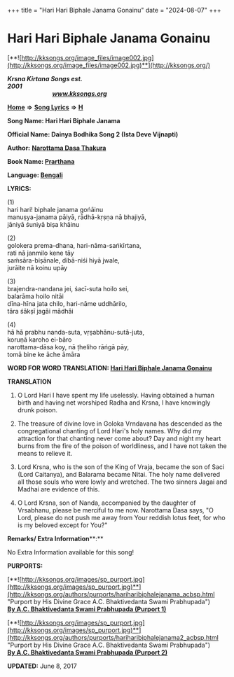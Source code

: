 +++
title = "Hari Hari Biphale Janama Gonainu"
date = "2024-08-07"
+++

# Hari Hari Biphale Janama Gonainu
[**![http://kksongs.org/image_files/image002.jpg](http://kksongs.org/image_files/image002.jpg)**](http://kksongs.org/)

**_Krsna Kirtana Songs est. 2001_**                                                                                                                                                 **_www.kksongs.org_**

**[Home](http://kksongs.org/)** **⇒** **[Song Lyrics](http://kksongs.org/lyrics.html)** **⇒** **[H](http://kksongs.org/songs/song_h.html)**

**Song Name: Hari Hari Biphale Janama**

**Official Name: Dainya Bodhika Song 2 (Ista Deve Vijnapti)**

**Author:** [**Narottama Dasa Thakura**](http://kksongs.org/authors/list/narottama.html)

**Book Name: [Prarthana](http://kksongs.org/authors/literature/prarthana.html)**

**Language: [Bengali](http://kksongs.org/language/list/bengali.html)**

**LYRICS:**

(1)  
hari hari! biphale janama gońāinu  
manuṣya-janama pāiyā, rādhā-kṛṣṇa nā bhajiyā,  
jāniyā śuniyā biṣa khāinu

(2)  
golokera prema-dhana, hari-nāma-sańkīrtana,  
rati nā janmilo kene tāy  
saḿsāra-biṣānale, dibā-niśi hiyā jwale,  
jurāite nā koinu upāy

(3)  
brajendra-nandana jei, śacī-suta hoilo sei,  
balarāma hoilo nitāi  
dīna-hīna jata chilo, hari-nāme uddhārilo,  
tāra śākṣī jagāi mādhāi

(4)  
hā hā prabhu nanda-suta, vṛṣabhānu-sutā-juta,  
koruṇā karoho ei-bāro  
narottama-dāsa koy, nā ṭheliho rāńgā pāy,  
tomā bine ke āche āmāra

**WORD FOR WORD TRANSLATION: [Hari Hari Biphale Janama Gonainu](http://kksongs.org/synonym/h/harihari04a.html)**

**TRANSLATION**

1) O Lord Hari I have spent my life uselessly. Having obtained a human birth and having net worshiped Radha and Krsna, I have knowingly drunk poison.

2) The treasure of divine love in Goloka Vrndavana has descended as the congregational chanting of Lord Hari's holy names. Why did my attraction for that chanting never come about? Day and night my heart burns from the fire of the poison of worldliness, and I have not taken the means to relieve it.

3) Lord Krsna, who is the son of the King of Vraja, became the son of Saci (Lord Caitanya), and Balarama became Nitai. The holy name delivered all those souls who were lowly and wretched. The two sinners Jagai and Madhai are evidence of this.

4) O Lord Krsna, son of Nanda, accompanied by the daughter of Vrsabhanu, please be merciful to me now. Narottama Dasa says, "O Lord, please do not push me away from Your reddish lotus feet, for who is my beloved except for You?"

**Remarks/ Extra Information****:**

No Extra Information available for this song!

**PURPORTS:**

[**![http://kksongs.org/images/sp_purport.jpg](http://kksongs.org/images/sp_purport.jpg)**](http://kksongs.org/authors/purports/hariharibiphalejanama_acbsp.html "Purport by His Divine Grace A.C. Bhaktivedanta Swami Prabhupada")        **[By A.C. Bhaktivedanta Swami Prabhupada (Purport 1)](http://kksongs.org/authors/purports/hariharibiphalejanama_acbsp.html)**

[**![http://kksongs.org/images/sp_purport.jpg](http://kksongs.org/images/sp_purport.jpg)**](http://kksongs.org/authors/purports/hariharibiphalejanama2_acbsp.html "Purport by His Divine Grace A.C. Bhaktivedanta Swami Prabhupada")        **[By A.C. Bhaktivedanta Swami Prabhupada (Purport 2)](http://kksongs.org/authors/purports/hariharibiphalejanama2_acbsp.html)**

**UPDATED:** June 8, 2017